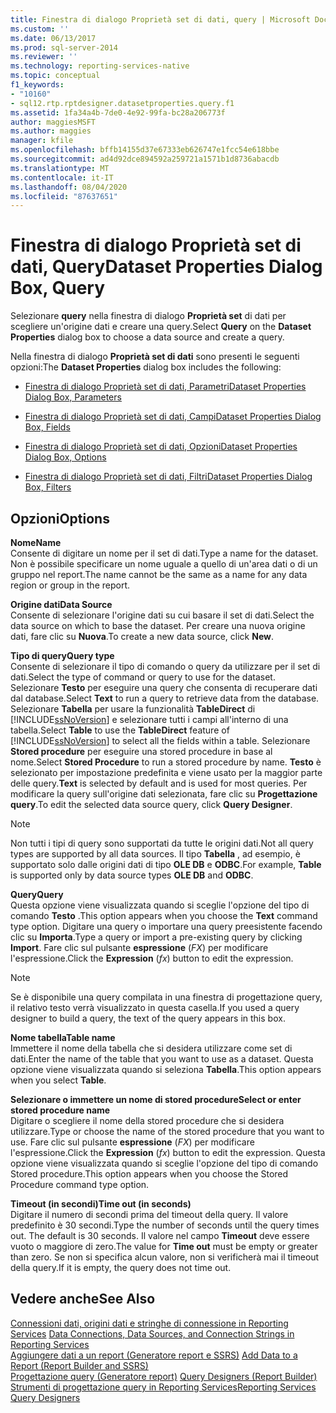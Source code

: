 ```yaml
---
title: Finestra di dialogo Proprietà set di dati, query | Microsoft Docs
ms.custom: ''
ms.date: 06/13/2017
ms.prod: sql-server-2014
ms.reviewer: ''
ms.technology: reporting-services-native
ms.topic: conceptual
f1_keywords:
- "10160"
- sql12.rtp.rptdesigner.datasetproperties.query.f1
ms.assetid: 1fa34a4b-7de0-4e92-99fa-bc28a206773f
author: maggiesMSFT
ms.author: maggies
manager: kfile
ms.openlocfilehash: bffb14155d37e67333eb626747e1fcc54e618bbe
ms.sourcegitcommit: ad4d92dce894592a259721a1571b1d8736abacdb
ms.translationtype: MT
ms.contentlocale: it-IT
ms.lasthandoff: 08/04/2020
ms.locfileid: "87637651"
---
```

# <a name="dataset-properties-dialog-box-query"></a><span data-ttu-id="95694-102">Finestra di dialogo Proprietà set di dati, Query</span><span class="sxs-lookup"><span data-stu-id="95694-102">Dataset Properties Dialog Box, Query</span></span>
  <span data-ttu-id="95694-103">Selezionare **query** nella finestra di dialogo **Proprietà set** di dati per scegliere un'origine dati e creare una query.</span><span class="sxs-lookup"><span data-stu-id="95694-103">Select **Query** on the **Dataset Properties** dialog box to choose a data source and create a query.</span></span>  
  
 <span data-ttu-id="95694-104">Nella finestra di dialogo **Proprietà set di dati** sono presenti le seguenti opzioni:</span><span class="sxs-lookup"><span data-stu-id="95694-104">The **Dataset Properties** dialog box includes the following:</span></span>  
  
-   [<span data-ttu-id="95694-105">Finestra di dialogo Proprietà set di dati, Parametri</span><span class="sxs-lookup"><span data-stu-id="95694-105">Dataset Properties Dialog Box, Parameters</span></span>](report-data/dataset-properties-dialog-box-parameters.md)  
  
-   [<span data-ttu-id="95694-106">Finestra di dialogo Proprietà set di dati, Campi</span><span class="sxs-lookup"><span data-stu-id="95694-106">Dataset Properties Dialog Box, Fields</span></span>](../../2014/reporting-services/dataset-properties-dialog-box-fields.md)  
  
-   [<span data-ttu-id="95694-107">Finestra di dialogo Proprietà set di dati, Opzioni</span><span class="sxs-lookup"><span data-stu-id="95694-107">Dataset Properties Dialog Box, Options</span></span>](../../2014/reporting-services/dataset-properties-dialog-box-options.md)  
  
-   [<span data-ttu-id="95694-108">Finestra di dialogo Proprietà set di dati, Filtri</span><span class="sxs-lookup"><span data-stu-id="95694-108">Dataset Properties Dialog Box, Filters</span></span>](report-data/dataset-properties-dialog-box-filters.md)  
  
## <a name="options"></a><span data-ttu-id="95694-109">Opzioni</span><span class="sxs-lookup"><span data-stu-id="95694-109">Options</span></span>  
 <span data-ttu-id="95694-110">**Nome**</span><span class="sxs-lookup"><span data-stu-id="95694-110">**Name**</span></span>  
 <span data-ttu-id="95694-111">Consente di digitare un nome per il set di dati.</span><span class="sxs-lookup"><span data-stu-id="95694-111">Type a name for the dataset.</span></span> <span data-ttu-id="95694-112">Non è possibile specificare un nome uguale a quello di un'area dati o di un gruppo nel report.</span><span class="sxs-lookup"><span data-stu-id="95694-112">The name cannot be the same as a name for any data region or group in the report.</span></span>  
  
 <span data-ttu-id="95694-113">**Origine dati**</span><span class="sxs-lookup"><span data-stu-id="95694-113">**Data Source**</span></span>  
 <span data-ttu-id="95694-114">Consente di selezionare l'origine dati su cui basare il set di dati.</span><span class="sxs-lookup"><span data-stu-id="95694-114">Select the data source on which to base the dataset.</span></span> <span data-ttu-id="95694-115">Per creare una nuova origine dati, fare clic su **Nuova**.</span><span class="sxs-lookup"><span data-stu-id="95694-115">To create a new data source, click **New**.</span></span>  
  
 <span data-ttu-id="95694-116">**Tipo di query**</span><span class="sxs-lookup"><span data-stu-id="95694-116">**Query type**</span></span>  
 <span data-ttu-id="95694-117">Consente di selezionare il tipo di comando o query da utilizzare per il set di dati.</span><span class="sxs-lookup"><span data-stu-id="95694-117">Select the type of command or query to use for the dataset.</span></span> <span data-ttu-id="95694-118">Selezionare **Testo** per eseguire una query che consenta di recuperare dati dal database.</span><span class="sxs-lookup"><span data-stu-id="95694-118">Select **Text** to run a query to retrieve data from the database.</span></span> <span data-ttu-id="95694-119">Selezionare **Tabella** per usare la funzionalità **TableDirect** di [!INCLUDE[ssNoVersion](../includes/ssnoversion-md.md)] e selezionare tutti i campi all'interno di una tabella.</span><span class="sxs-lookup"><span data-stu-id="95694-119">Select **Table** to use the **TableDirect** feature of [!INCLUDE[ssNoVersion](../includes/ssnoversion-md.md)] to select all the fields within a table.</span></span> <span data-ttu-id="95694-120">Selezionare **Stored procedure** per eseguire una stored procedure in base al nome.</span><span class="sxs-lookup"><span data-stu-id="95694-120">Select **Stored Procedure** to run a stored procedure by name.</span></span> <span data-ttu-id="95694-121">**Testo** è selezionato per impostazione predefinita e viene usato per la maggior parte delle query.</span><span class="sxs-lookup"><span data-stu-id="95694-121">**Text** is selected by default and is used for most queries.</span></span> <span data-ttu-id="95694-122">Per modificare la query sull'origine dati selezionata, fare clic su **Progettazione query**.</span><span class="sxs-lookup"><span data-stu-id="95694-122">To edit the selected data source query, click **Query Designer**.</span></span>  
  
> [!NOTE]  
>  <span data-ttu-id="95694-123">Non tutti i tipi di query sono supportati da tutte le origini dati.</span><span class="sxs-lookup"><span data-stu-id="95694-123">Not all query types are supported by all data sources.</span></span> <span data-ttu-id="95694-124">Il tipo **Tabella** , ad esempio, è supportato solo dalle origini dati di tipo **OLE DB** e **ODBC**.</span><span class="sxs-lookup"><span data-stu-id="95694-124">For example, **Table** is supported only by data source types **OLE DB** and **ODBC**.</span></span>  
  
 <span data-ttu-id="95694-125">**Query**</span><span class="sxs-lookup"><span data-stu-id="95694-125">**Query**</span></span>  
 <span data-ttu-id="95694-126">Questa opzione viene visualizzata quando si sceglie l'opzione del tipo di comando **Testo** .</span><span class="sxs-lookup"><span data-stu-id="95694-126">This option appears when you choose the **Text** command type option.</span></span> <span data-ttu-id="95694-127">Digitare una query o importare una query preesistente facendo clic su **Importa**.</span><span class="sxs-lookup"><span data-stu-id="95694-127">Type a query or import a pre-existing query by clicking **Import**.</span></span> <span data-ttu-id="95694-128">Fare clic sul pulsante **espressione** (*FX*) per modificare l'espressione.</span><span class="sxs-lookup"><span data-stu-id="95694-128">Click the **Expression** (*fx*) button to edit the expression.</span></span>  
  
> [!NOTE]  
>  <span data-ttu-id="95694-129">Se è disponibile una query compilata in una finestra di progettazione query, il relativo testo verrà visualizzato in questa casella.</span><span class="sxs-lookup"><span data-stu-id="95694-129">If you used a query designer to build a query, the text of the query appears in this box.</span></span>  
  
 <span data-ttu-id="95694-130">**Nome tabella**</span><span class="sxs-lookup"><span data-stu-id="95694-130">**Table name**</span></span>  
 <span data-ttu-id="95694-131">Immettere il nome della tabella che si desidera utilizzare come set di dati.</span><span class="sxs-lookup"><span data-stu-id="95694-131">Enter the name of the table that you want to use as a dataset.</span></span> <span data-ttu-id="95694-132">Questa opzione viene visualizzata quando si seleziona **Tabella**.</span><span class="sxs-lookup"><span data-stu-id="95694-132">This option appears when you select **Table**.</span></span>  
  
 <span data-ttu-id="95694-133">**Selezionare o immettere un nome di stored procedure**</span><span class="sxs-lookup"><span data-stu-id="95694-133">**Select or enter stored procedure name**</span></span>  
 <span data-ttu-id="95694-134">Digitare o scegliere il nome della stored procedure che si desidera utilizzare.</span><span class="sxs-lookup"><span data-stu-id="95694-134">Type or choose the name of the stored procedure that you want to use.</span></span> <span data-ttu-id="95694-135">Fare clic sul pulsante **espressione** (*FX*) per modificare l'espressione.</span><span class="sxs-lookup"><span data-stu-id="95694-135">Click the **Expression** (*fx*) button to edit the expression.</span></span> <span data-ttu-id="95694-136">Questa opzione viene visualizzata quando si sceglie l'opzione del tipo di comando Stored procedure.</span><span class="sxs-lookup"><span data-stu-id="95694-136">This option appears when you choose the Stored Procedure command type option.</span></span>  
  
 <span data-ttu-id="95694-137">**Timeout (in secondi)**</span><span class="sxs-lookup"><span data-stu-id="95694-137">**Time out (in seconds)**</span></span>  
 <span data-ttu-id="95694-138">Digitare il numero di secondi prima del timeout della query. Il valore predefinito è 30 secondi.</span><span class="sxs-lookup"><span data-stu-id="95694-138">Type the number of seconds until the query times out. The default is 30 seconds.</span></span> <span data-ttu-id="95694-139">Il valore nel campo **Timeout** deve essere vuoto o maggiore di zero.</span><span class="sxs-lookup"><span data-stu-id="95694-139">The value for **Time out** must be empty or greater than zero.</span></span> <span data-ttu-id="95694-140">Se non si specifica alcun valore, non si verificherà mai il timeout della query.</span><span class="sxs-lookup"><span data-stu-id="95694-140">If it is empty, the query does not time out.</span></span>  
  
## <a name="see-also"></a><span data-ttu-id="95694-141">Vedere anche</span><span class="sxs-lookup"><span data-stu-id="95694-141">See Also</span></span>  
 <span data-ttu-id="95694-142">[Connessioni dati, origini dati e stringhe di connessione in Reporting Services](../../2014/reporting-services/data-connections-data-sources-and-connection-strings-in-reporting-services.md) </span><span class="sxs-lookup"><span data-stu-id="95694-142">[Data Connections, Data Sources, and Connection Strings in Reporting Services](../../2014/reporting-services/data-connections-data-sources-and-connection-strings-in-reporting-services.md) </span></span>  
 <span data-ttu-id="95694-143">[Aggiungere dati a un report &#40;Generatore report e SSRS&#41;](report-data/report-datasets-ssrs.md) </span><span class="sxs-lookup"><span data-stu-id="95694-143">[Add Data to a Report &#40;Report Builder and SSRS&#41;](report-data/report-datasets-ssrs.md) </span></span>  
 <span data-ttu-id="95694-144">[Progettazione query &#40;Generatore report&#41;](../../2014/reporting-services/query-designers-report-builder.md) </span><span class="sxs-lookup"><span data-stu-id="95694-144">[Query Designers &#40;Report Builder&#41;](../../2014/reporting-services/query-designers-report-builder.md) </span></span>  
 [<span data-ttu-id="95694-145">Strumenti di progettazione query in Reporting Services</span><span class="sxs-lookup"><span data-stu-id="95694-145">Reporting Services Query Designers</span></span>](../../2014/reporting-services/reporting-services-query-designers.md)  
  
  
